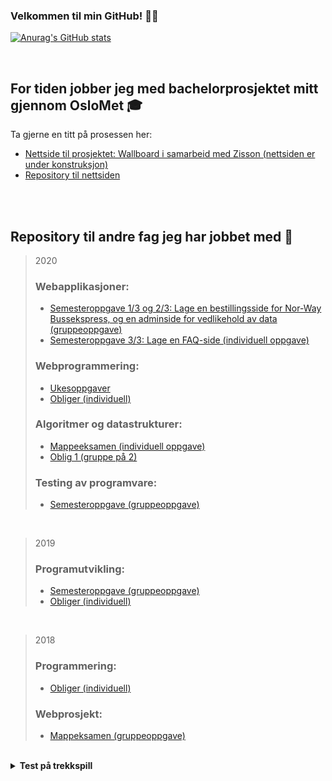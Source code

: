 ### Velkommen til min GitHub!  🌱✨

<!--
**martineea/martineea** is a ✨ _special_ ✨ repository because its `README.md` (this file) appears on your GitHub profile.

Here are some ideas to get you started:

- 🔭 I’m currently working on ...
- 🌱 I’m currently learning ...
- 👯 I’m looking to collaborate on ...
- 🤔 I’m looking for help with ...
- 💬 Ask me about ...
- 📫 How to reach me: ...
- 😄 Pronouns: ...
- ⚡ Fun fact: ...
-->

[![Anurag's GitHub stats](https://github-readme-stats.vercel.app/api/top-langs/?username=martineea&layout=compact&theme=dracula)](https://github.com/anuraghazra/github-readme-stats)

<!--
<table>
  <tr>
    <td>Du er besøkende nummer: </td>
  </tr>
    <tr>
    <td><img src="https://profile-counter.glitch.me/martineea/count.svg" alt="" /></td>
  </tr>
</table>
-->

</br>

## For tiden jobber jeg med bachelorprosjektet mitt gjennom OsloMet 🎓 </br>
Ta gjerne en titt på prosessen her:
- [Nettside til prosjektet: Wallboard i samarbeid med Zisson (nettsiden er under konstruksjon)](https://bachelorgruppe32.github.io/#)
- [Repository til nettsiden](https://github.com/bachelorgruppe32/bachelorgruppe32.github.io)

</br></br>

## Repository til andre fag jeg har jobbet med 🤖 </br>

> 2020
> ### Webapplikasjoner:
> - [Semesteroppgave 1/3 og 2/3: Lage en bestillingsside for Nor-Way Bussekspress, og en adminside for vedlikehold av data (gruppeoppgave)](https://github.com/martineea/WebapplikasjonerOppgave1-master/)
> - [Semesteroppgave 3/3: Lage en FAQ-side (individuell oppgave)](https://github.com/martineea/Webapplikasjoner_3Individuell/)
> ### Webprogrammering:
> - [Ukesoppgaver](https://github.com/martineea/Webprogrammering_ukesoppgaver/)
> - [Obliger (individuell)](https://github.com/martineea/Webprogrammering_obliger/)
> ### Algoritmer og datastrukturer:
> - [Mappeeksamen (individuell oppgave)](https://github.com/martineea/Mappeeksamen_AlgDat/)
> - [Oblig 1 (gruppe på 2)](https://github.com/martineea/AlgDat_Oblig1/)
> ### Testing av programvare:
> - [Semesteroppgave (gruppeoppgave)](https://github.com/martineea/Testing-av-programvare-master/)
</br>

> 2019
> ### Programutvikling:
> - [Semesteroppgave (gruppeoppgave)](https://github.com/martineea/Programutvikling-Semesteroppgave-master/)
> - [Obliger (individuell)](https://github.com/martineea/Programutvikling_obliger/)
</br>

> 2018
> ### Programmering:
> - [Obliger (individuell)](https://github.com/martineea/Programmering_obliger/)
> ### Webprosjekt:
> - [Mappeksamen (gruppeoppgave)](https://github.com/martineea/Webprosjekt_Eksamen/)


</br>

<details>	
  <summary><b>Test på trekkspill</b></summary>
  
  ## HELLO WORLD
  
  
### Språk og verktøy
<code><img title="HTML5" height="25" src="https://github.com/zumrudu-anka/zumrudu-anka/blob/master/images/html5.svg"></code>
<code><img height="27" src="https://raw.githubusercontent.com/github/explore/80688e429a7d4ef2fca1e82350fe8e3517d3494d/topics/javascript/javascript.png" alt="javascript"></code>
<code><img title="Java" height="25" src="https://github.com/zumrudu-anka/zumrudu-anka/blob/master/images/java-original.svg"></code>
<code><img title="CSS" height="25" src="https://github.com/zumrudu-anka/zumrudu-anka/blob/master/images/css.svg"></code>
<code><img title="JSON" height="25" src="https://github.com/zumrudu-anka/zumrudu-anka/blob/master/images/json.svg"></code>
<code><img title="C#" height="25" src="https://github.com/zumrudu-anka/zumrudu-anka/blob/master/images/cSharp.svg"></code>
<code><img title="AngularJS" height="25" src="https://github.com/zumrudu-anka/zumrudu-anka/blob/master/images/angularjs.png"></code>
<code><img title=".NetCore" height="25" src="https://github.com/zumrudu-anka/zumrudu-anka/blob/master/images/dotnetcore.svg"></code>
<code><img height="27" src="https://raw.githubusercontent.com/github/explore/80688e429a7d4ef2fca1e82350fe8e3517d3494d/topics/sql/sql.png" alt="sql"></code>
<code><img height="27" src="https://encrypted-tbn0.gstatic.com/images?q=tbn%3AANd9GcSTTzPAw-55ssm1Im594xYZ9eRQu2JylrkYLg&usqp=CAU" alt="mongodb"></code>
<code><img title="SASS" height="25" src="https://github.com/zumrudu-anka/zumrudu-anka/blob/master/images/sass.svg"></code>
<code><img title="PostgreSQL" height="25" src="https://github.com/zumrudu-anka/zumrudu-anka/blob/master/images/postgresql.svg"></code>
<code><img title="Visual Studio Code" height="25" src="https://github.com/zumrudu-anka/zumrudu-anka/blob/master/images/vscode.png"></code>
<code><img title="Microsoft Visual Studio" height="25" src="https://github.com/zumrudu-anka/zumrudu-anka/blob/master/images/visualstudio.png"></code>
<code><img title="JQuery" height="25" src="https://github.com/zumrudu-anka/zumrudu-anka/blob/master/images/jquery-original.svg"></code>

![Java](https://img.shields.io/badge/-Java-black?logo=java&style=social)&nbsp;&nbsp;
![JavaScript](https://img.shields.io/badge/-JavaScript-black?logo=javascript&style=social)&nbsp;&nbsp;
![C](https://img.shields.io/badge/-C-black?logo=c&style=social)&nbsp;&nbsp;
![HTML5](https://img.shields.io/badge/-HTML5-black?logo=html5&style=social)&nbsp;&nbsp;
![CSS3](https://img.shields.io/badge/-CSS3-black?logo=css3&style=social)&nbsp;&nbsp;
![jQuery](https://img.shields.io/badge/-jQuery-black?logo=jquery&style=social)&nbsp;&nbsp;
![Bootstrap](https://img.shields.io/badge/-Bootstrap-black?logo=bootstrap&style=social)&nbsp;&nbsp;
![MySQL](https://img.shields.io/badge/-MySQL-black?logo=mysql&style=social)&nbsp;&nbsp;
![GitHub](https://img.shields.io/badge/-GitHub-black?logo=github&style=social)&nbsp;&nbsp;


[![trophy](https://github-profile-trophy.vercel.app/?username=martineea&theme=onedark)](https://github.com/ryo-ma/github-profile-trophy)


</details>

<!--[![Anurag's GitHub stats](https://github-readme-stats.vercel.app/api?username=martineea&show_icons=true&theme=dracula)](https://github.com/anuraghazra/github-readme-stats)-->


